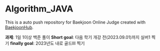 # Algorithm_JAVA
This is a auto push repository for Baekjoon Online Judge created with [BaekjoonHub](https://github.com/BaekjoonHub/BaekjoonHub).

**과제**: 1일 1이상 백준 풀이
**Short goal**: 다음 학기 개강 전(2023.09.01)까지 실버1 찍기
**finally goal**: 2023년도 내로 골드III 찍기
